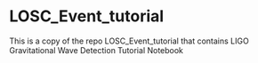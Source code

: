 # LOSC_Event_tutorial

This is a copy of the repo LOSC_Event_tutorial that contains LIGO Gravitational Wave Detection Tutorial Notebook
